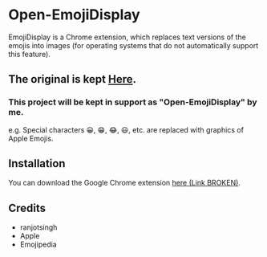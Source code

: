 # Open-EmojiDisplay

EmojiDisplay is a Chrome extension, which replaces text versions of the emojis into images (for operating systems that do not automatically support this feature).

## The original is kept [Here](https://github.com/ranjotsingh/EmojiDisplay).
### This project will be kept in support as "Open-EmojiDisplay" by me.

e.g. Special characters 😀, 😁, 😂, 😃, etc. are replaced with graphics of Apple Emojis.

## Installation
You can download the Google Chrome extension [here (Link BROKEN)](https://chrome.google.com/webstore/detail/emojidisplay/doomojimaojclkcipjldpmdbiedgaoop).

## Credits
- ranjotsingh
- Apple
- Emojipedia
